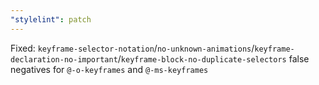 ```yaml
---
"stylelint": patch
---
```


Fixed: `keyframe-selector-notation`/`no-unknown-animations`/`keyframe-declaration-no-important`/`keyframe-block-no-duplicate-selectors` false negatives for `@-o-keyframes` and `@-ms-keyframes`
